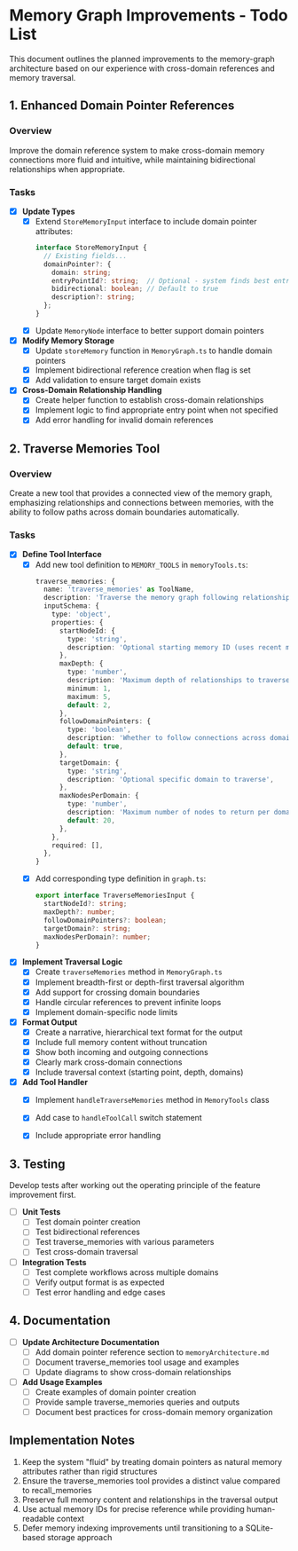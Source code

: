 # Memory Graph Improvements - Todo List

This document outlines the planned improvements to the memory-graph architecture based on our experience with cross-domain references and memory traversal.

## 1. Enhanced Domain Pointer References

### Overview
Improve the domain reference system to make cross-domain memory connections more fluid and intuitive, while maintaining bidirectional relationships when appropriate.

### Tasks

- [x] **Update Types**
  - [x] Extend `StoreMemoryInput` interface to include domain pointer attributes:
    ```typescript
    interface StoreMemoryInput {
      // Existing fields...
      domainPointer?: {
        domain: string;
        entryPointId?: string;  // Optional - system finds best entry point if not specified
        bidirectional: boolean; // Default to true
        description?: string;
      };
    }
    ```
  - [x] Update `MemoryNode` interface to better support domain pointers

- [x] **Modify Memory Storage**
  - [x] Update `storeMemory` function in `MemoryGraph.ts` to handle domain pointers
  - [x] Implement bidirectional reference creation when flag is set
  - [x] Add validation to ensure target domain exists

- [x] **Cross-Domain Relationship Handling**
  - [x] Create helper function to establish cross-domain relationships
  - [x] Implement logic to find appropriate entry point when not specified
  - [x] Add error handling for invalid domain references

## 2. Traverse Memories Tool

### Overview
Create a new tool that provides a connected view of the memory graph, emphasizing relationships and connections between memories, with the ability to follow paths across domain boundaries automatically.

### Tasks

- [x] **Define Tool Interface**
  - [x] Add new tool definition to `MEMORY_TOOLS` in `memoryTools.ts`:
    ```typescript
    traverse_memories: {
      name: 'traverse_memories' as ToolName,
      description: 'Traverse the memory graph following relationships and domain pointers',
      inputSchema: {
        type: 'object',
        properties: {
          startNodeId: {
            type: 'string',
            description: 'Optional starting memory ID (uses recent memory if not specified)',
          },
          maxDepth: {
            type: 'number',
            description: 'Maximum depth of relationships to traverse',
            minimum: 1,
            maximum: 5,
            default: 2,
          },
          followDomainPointers: {
            type: 'boolean',
            description: 'Whether to follow connections across domains',
            default: true,
          },
          targetDomain: {
            type: 'string',
            description: 'Optional specific domain to traverse',
          },
          maxNodesPerDomain: {
            type: 'number',
            description: 'Maximum number of nodes to return per domain',
            default: 20,
          },
        },
        required: [],
      },
    }
    ```
  - [x] Add corresponding type definition in `graph.ts`:
    ```typescript
    export interface TraverseMemoriesInput {
      startNodeId?: string;
      maxDepth?: number;
      followDomainPointers?: boolean;
      targetDomain?: string;
      maxNodesPerDomain?: number;
    }
    ```

- [x] **Implement Traversal Logic**
  - [x] Create `traverseMemories` method in `MemoryGraph.ts`
  - [x] Implement breadth-first or depth-first traversal algorithm
  - [x] Add support for crossing domain boundaries
  - [x] Handle circular references to prevent infinite loops
  - [x] Implement domain-specific node limits

- [x] **Format Output**
  - [x] Create a narrative, hierarchical text format for the output
  - [x] Include full memory content without truncation
  - [x] Show both incoming and outgoing connections
  - [x] Clearly mark cross-domain connections
  - [x] Include traversal context (starting point, depth, domains)

- [x] **Add Tool Handler**
  - [x] Implement `handleTraverseMemories` method in `MemoryTools` class
  - [x] Add case to `handleToolCall` switch statement
  - [x] Include appropriate error handling



## 3. Testing

Develop tests after working out the operating principle of the feature improvement first.

- [ ] **Unit Tests**
  - [ ] Test domain pointer creation
  - [ ] Test bidirectional references
  - [ ] Test traverse_memories with various parameters
  - [ ] Test cross-domain traversal

- [ ] **Integration Tests**
  - [ ] Test complete workflows across multiple domains
  - [ ] Verify output format is as expected
  - [ ] Test error handling and edge cases

## 4. Documentation

- [ ] **Update Architecture Documentation**
  - [ ] Add domain pointer reference section to `memoryArchitecture.md`
  - [ ] Document traverse_memories tool usage and examples
  - [ ] Update diagrams to show cross-domain relationships

- [ ] **Add Usage Examples**
  - [ ] Create examples of domain pointer creation
  - [ ] Provide sample traverse_memories queries and outputs
  - [ ] Document best practices for cross-domain memory organization

## Implementation Notes

1. Keep the system "fluid" by treating domain pointers as natural memory attributes rather than rigid structures
2. Ensure the traverse_memories tool provides a distinct value compared to recall_memories
3. Preserve full memory content and relationships in the traversal output
4. Use actual memory IDs for precise reference while providing human-readable context
5. Defer memory indexing improvements until transitioning to a SQLite-based storage approach
